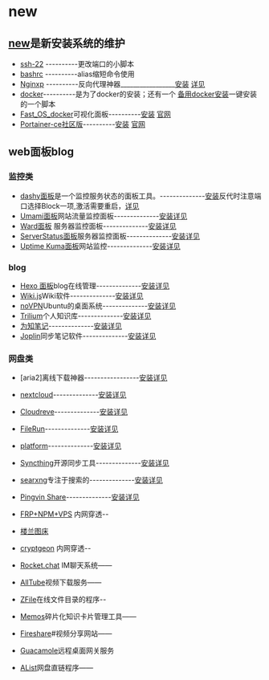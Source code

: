 # new
## [new](https://github.com/xvmvx/new)是新安装系统的维护
* [ssh-22](https://github.com/xvmvx/new/ssh22.sh)            ----------更改端口的小脚本
* [bashrc](https://github.com/xvmvx/new/my.bashrc)             ----------alias缩短命令使用
* [Nginxp](http://165.22.62.26:81)                 ----------反向代理神器_________________[安装]()  [详见](https://blog.laoda.de/archives/nginxproxymanager)
* [docker](https://github.com/xvmvx/new/docker.sh)----------是为了docker的安装；还有一个 [备用docker安装](https://github.com/xvmvx/new/docker1.sh)一键安装的一个脚本 
* [Fast_OS_docker](http://165.22.62.26:85)可视化面板----------[安装](https://raw.githubusercontent.com/xvmvx/new/main/do/fastos.sh) [官网](https://www.dockernb.com/)
* [Portainer-ce社区版](http://165.22.62.26:81)----------[安装](https://raw.githubusercontent.com/xvmvx/new/main/do/portainer.sh) [官网](https://www.portainer.io/)
## web面板blog
### 监控类
* [dashy面板](http://165.22.62.26:83/)是一个监控服务状态的面板工具。--------------[安装](https://raw.githubusercontent.com/xvmvx/new/main/dashy.sh)反代时注意端口选择Block一项,激活需要重启，[详见](https://blog.laoda.de/archives/docker-compose-install-dashy)
* [Umami面板]()网站流量监控面板--------------[安装]( )[详见](https://blog.laoda.de/archives/umami)
* [Ward面板]() 服务器监控面板--------------[安装]( )[详见](https://blog.laoda.de/archives/ward-serverstatus-install)
* [ServerStatus面板]()服务器监控面板--------------[安装]( )[详见](https://blog.laoda.de/archives/ward-serverstatus-install)
* [Uptime Kuma面板]()网站监控--------------[安装]( )[详见](https://blog.laoda.de/archives/uptimekuma-install)
### blog
* [Hexo 面板](http://165.22.62.26:999/)blog在线管理--------------[安装]( )[详见](https://blog.laoda.de/archives/docker-compose-install-hexo-admin-and-twikoo)
* [Wiki.js](http://165.22.62.26:72)Wiki软件--------------[安装]( )[详见](https://blog.laoda.de/archives/docker-compose-install-wikijs)
* [noVPN](http://165.22.62.26:63/)Ubuntu的桌面系统--------------[安装]( )[详见](https://blog.laoda.de/archives/install-ubuntu-desktop)
* [Trilium](http://165.22.62.26:73/)个人知识库--------------[安装]( )[详见](https://blog.laoda.de/archives/docker-compose-install-trilium)
* [为知笔记](http://165.22.62.26:8123/)--------------[安装]( )[详见]()
* [Joplin]()同步笔记软件--------------[安装]( )[详见](https://blog.laoda.de/archives/docker-compose-install-joplin-server)
### 网盘类
* [aria2]离线下载神器-----------------[安装](https://raw.githubusercontent.com/xvmvx/new/main/do/aria2.sh)[详见](https://github.com/P3TERX/aria2.sh)
* [nextcloud](http://165.22.62.26:82/)--------------[安装](https://raw.githubusercontent.com/xvmvx/new/main/do/nextcloud.sh)[详见](https://github.com/nextcloud/all-in-one#nextcloud-all-in-one)
* [Cloudreve]()--------------[安装]( )[详见](https://blog.laoda.de/archives/docker-compose-install-lighthouse-cloudreve)
* [FileRun](http://165.22.62.26:74/)--------------[安装]( )[详见](https://blog.laoda.de/archives/docker-compose-install-filerun)

* [platform](http://165.22.62.26:1228/)--------------[安装]( )[详见]()
* [Syncthing]()开源同步工具--------------[安装]( )[详见](https://blog.laoda.de/archives/docker-compose-install-syncthing)
* [searxng](http://165.22.62.26:1008/)专注于搜索的--------------[安装]( )[详见]( )
* [Pingvin Share](http://165.22.62.26:1228/)--------------[安装]( )[详见]( )
* [FRP+NPM+VPS](https://blog.laoda.de/archives/frp-with-nginx-proxy-manager) 内网穿透--
* [楼兰图床](https://blog.laoda.de/archives/docker-compose-install-lskypro)
* [cryptgeon](https://blog.laoda.de/archives/docker-compose-install-cryptgeon) 内网穿透--
* [Rocket.chat](https://blog.laoda.de/archives/docker-compose-install-rocketchat) IM聊天系统——
* [AllTube](https://blog.laoda.de/archives/docker-compose-install-alltube)视频下载服务——
* [ZFile](https://blog.laoda.de/archives/docker-compose-install-zfile)在线文件目录的程序--
* [Memos](https://blog.laoda.de/archives/docker-install-memos)碎片化知识卡片管理工具——
* [Fireshare](https://blog.laoda.de/archives/docker-compose-install-fireshare)#视频分享网站——
* [Guacamole](https://blog.laoda.de/archives/docker-install-guacamole)远程桌面网关服务
* [AList](https://blog.laoda.de/archives/docker-install-alist)网盘直链程序——
